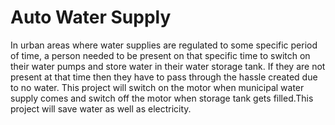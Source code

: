 
# Auto Water Supply

In urban areas where water supplies are regulated to some specific period of time, a person needed to be present on that specific time to switch on their water pumps and store water in their water storage tank. If they are not present at that time then they have to pass through the hassle created due to no water. This project will switch on the motor when municipal water supply comes and switch off the motor when storage tank gets filled.This project will save water as well as electricity. 

